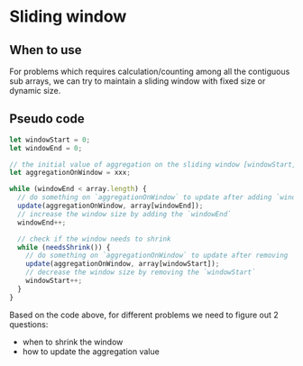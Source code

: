 # Sliding window

## When to use

For problems which requires calculation/counting among all the contiguous sub arrays, we can try to maintain a sliding window with fixed size or dynamic size.

## Pseudo code

```javascript
let windowStart = 0;
let windowEnd = 0;

// the initial value of aggregation on the sliding window [windowStart, windowEnd)
let aggregationOnWindow = xxx;

while (windowEnd < array.length) {
  // do something on `aggregationOnWindow` to update after adding `windowEnd`
  update(aggregationOnWindow, array[windowEnd]);
  // increase the window size by adding the `windowEnd`
  windowEnd++;

  // check if the window needs to shrink
  while (needsShrink()) {
    // do something on `aggregationOnWindow` to update after removing `windowStart`
    update(aggregationOnWindow, array[windowStart]);
    // decrease the window size by removing the `windowStart`
    windowStart++;
  }
}
```

Based on the code above, for different problems we need to figure out 2 questions:

- when to shrink the window
- how to update the aggregation value
